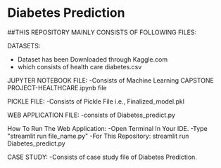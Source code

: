 # Diabetes Prediction

##THIS REPOSITORY MAINLY CONSISTS OF FOLLOWING FILES:

DATASETS:
- Dataset has been Downloaded through Kaggle.com
- which consists of health care diabetes.csv

JUPYTER NOTEBOOK FILE:
-Consists of Machine Learning CAPSTONE PROJECT-HEALTHCARE.ipynb file

PICKLE FILE:
-Consists of Pickle File i.e., Finalized_model.pkl

WEB APPLICATION FILE:
-consists of Diabetes_predict.py

How To Run The Web Application:
-Open Terminal In Your IDE.
-Type "streamlit run file_name.py"
-For This Repository: streamlit run Diabetes_predict.py

CASE STUDY:
-Consists of case study file of Diabetes Prediction.

